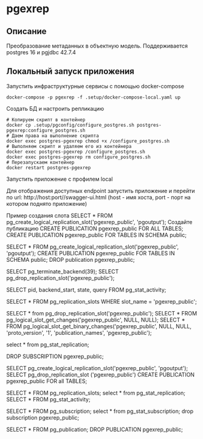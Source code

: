 # pgexrep

## Описание
Преобразование метаданных в объектную модель. Поддерживается postgres 16 и pgjdbc 42.7.4

## Локальный запуск приложения

Запустить инфраструктурные сервисы с помощью docker-compose
```shell
docker-compose -p pgexrep -f .setup/docker-compose-local.yaml up
```

Создать БД и настроить репликацию
```shell
# Копируем скрипт в контейнер
docker cp .setup/pgconfig/configure_postgres.sh postgres-pgexrep:configure_postgres.sh
# Даем права на выполнение скрипта
docker exec postgres-pgexrep chmod +x /configure_postgres.sh
# Выполняем скрипт и удаляем его из контейнера
docker exec postgres-pgexrep /configure_postgres.sh
docker exec postgres-pgexrep rm configure_postgres.sh
# Перезапускаем контейнер
docker restart postgres-pgexrep
```
Запустить приложение с профилем local

Для отображения доступных endpoint запустить приложение и перейти по url:
http://host:port//swagger-ui.html (host - имя хоста, port - порт на котором поднято приложение)


Пример создания слота
SELECT * FROM pg_create_logical_replication_slot('pgexrep_public', 'pgoutput');
Создайте публикацию
CREATE PUBLICATION pgexrep_public FOR ALL TABLES;
CREATE PUBLICATION pgexrep_public FOR TABLES IN SCHEMA public;


SELECT * FROM pg_create_logical_replication_slot('pgexrep_public', 'pgoutput');
CREATE PUBLICATION pgexrep_public FOR TABLES IN SCHEMA public;
DROP publication pgexrep_public;

SELECT pg_terminate_backend(39);
SELECT pg_drop_replication_slot('pgexrep_public');

SELECT pid, backend_start, state, query
FROM pg_stat_activity;

SELECT * FROM pg_replication_slots WHERE slot_name = 'pgexrep_public';

SELECT * from pg_drop_replication_slot('pgexrep_public');
SELECT * FROM pg_logical_slot_get_changes('pgexrep_public', NULL, NULL);
SELECT * FROM pg_logical_slot_get_binary_changes('pgexrep_public', NULL, NULL, 'proto_version', '1', 'publication_names', 'pgexrep_public');

select * from pg_stat_replication;

DROP SUBSCRIPTION pgexrep_public;







SELECT pg_create_logical_replication_slot('pgexrep_public', 'pgoutput');
SELECT pg_drop_replication_slot ('pgexrep_public')
CREATE PUBLICATION pgexrep_public FOR all TABLES;

SELECT * FROM pg_replication_slots;
select * from pg_stat_replication;
SELECT * FROM pg_stat_activity;

SELECT * FROM pg_subscription;
select * from pg_stat_subscription;
drop subscription pgexrep_public;


SELECT * FROM pg_publication;
DROP PUBLICATION pgexrep_public;